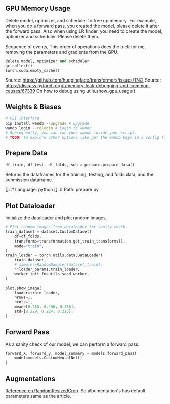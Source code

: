 ## GPU Memory Usage

Delete model, optimizer, and scheduler to free up memory. For example, when you do a forward pass, you created the model, please delete it after the forward pass. Also when using LR finder, you need to create the model, optimizer and scheduler. Please delete them.

Sequence of events, This order of operations does the trick for me, removing the parameters and gradients from the GPU.

```python
delete model, optimizer and scheduler
gc.collect()
torch.cuda.empty_cache()
```

Source: https://github.com/huggingface/transformers/issues/1742
Source: https://discuss.pytorch.org/t/memory-leak-debugging-and-common-causes/67339 On how to debug using utils.show_gpu_usage()

## Weights & Biases

```bash
# CLI Interface
pip install wandb --upgrade # upgrade
wandb login --relogin # Login to wandb
# Subsequently, you can run your wandb inside your script.
# TODO: To explore other options like put the wandb keys in a config file.
```


## Prepare Data

```python
df_train, df_test, df_folds, sub = prepare.prepare_data()
```
Returns the dataframes for the training, testing, and folds data, and the submission dataframe.

[]: # Language: python
[]: # Path: prepare.py


## Plot Dataloader

Initialize the dataloader and plot random images.

```python
# Plot random images from dataloader for sanity check.
train_dataset = dataset.CustomDataset(
    df=df_folds,
    transforms=transformation.get_train_transforms(),
    mode="train",
)
train_loader = torch.utils.data.DataLoader(
    train_dataset,
    # sampler=RandomSampler(dataset_train),
    **loader_params.train_loader,
    worker_init_fn=utils.seed_worker,
)

plot.show_image(
    loader=train_loader,
    nrows=1,
    ncols=1,
    mean=[0.485, 0.456, 0.406],
    std=[0.229, 0.224, 0.225],
)
```

## Forward Pass

As a sanity check of our model, we can perform a forward pass.

```python
forward_X, forward_y, model_summary = models.forward_pass(
    model=models.CustomNeuralNet()
)
```

## Augmentations

[Reference on RandomResizedCrop](https://machinelearningmastery.com/best-practices-for-preparing-and-augmenting-image-data-for-convolutional-neural-networks/). So albumentation's has default parameters same as the article.